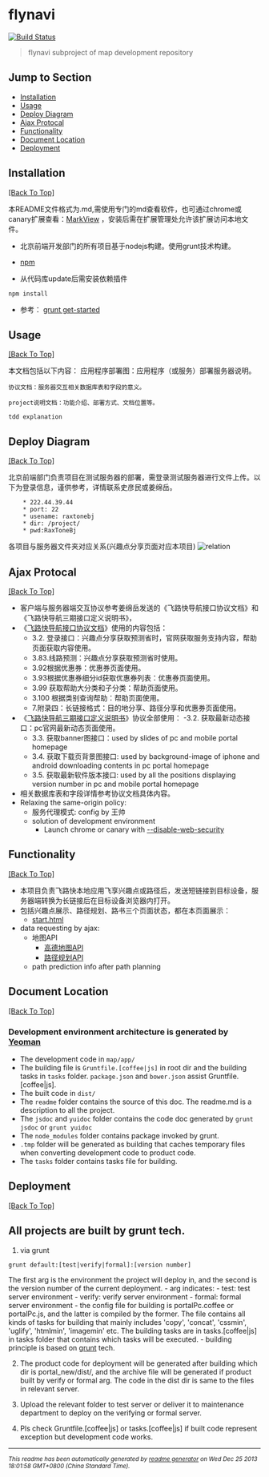 # flynavi 
[![Build Status](https://secure.travis-ci.org/aponxi/flynavi.png?branch=master)](http://travis-ci.org/aponxi/flynavi)

> flynavi subproject of map development repository

## Jump to Section

* [Installation](#installation)
* [Usage](#usage)
* [Deploy Diagram](#deploy-diagram)
* [Ajax Protocal](#ajax-protocal)
* [Functionality](#functionality)
* [Document Location](#document-location)
* [Deployment](#deployment)

## Installation
[[Back To Top]](#jump-to-section)

本README文件格式为.md,需使用专门的md查看软件，也可通过chrome或canary扩展查看：[MarkView](https://chrome.google.com/webstore/detail/markview/iaddkimmopgchbbnmfmdcophmlnghkim) ，安装后需在扩展管理处允许该扩展访问本地文件。

- 北京前端开发部门的所有项目基于nodejs构建。使用grunt技术构建。
- [npm](http://nodejs.org/download/)

-   从代码库update后需安装依赖插件
```
npm install
```

- 参考：
[grunt get-started](http://gruntjs.com/getting-started)


## Usage
[[Back To Top]](#jump-to-section)

本文档包括以下内容：
    应用程序部署图：应用程序（或服务）部署服务器说明。

    协议文档：服务器交互相关数据库表和字段的意义。

    project说明文档：功能介绍、部署方式、文档位置等。

    tdd explanation

## Deploy Diagram
[[Back To Top]](#jump-to-section)

北京前端部门负责项目在测试服务器的部署，需登录测试服务器进行文件上传。以下为登录信息，谨供参考，详情联系史彦民或姜绵岳。

		* 222.44.39.44
		* port: 22
		* usename: raxtonebj
		* dir: /project/
		* pwd:RaxToneBj

  各项目与服务器文件夹对应关系(兴趣点分享页面对应本项目)
   ![relation](readme/deploy-diagram.png)

## Ajax Protocal
[[Back To Top]](#jump-to-section)

 - 客户端与服务器端交互协议参考姜绵岳发送的《飞路快导航接口协议文档》和《飞路快导航三期接口定义说明书》，
 - 《[飞路快导航接口协议文档](readme/飞路快导航接口协议文档-v2.2.1.12-201312181700.doc)》使用的内容包括：
    - 3.2.	登录接口：兴趣点分享获取预测省时，官网获取服务支持内容，帮助页面获取内容使用。
    - 3.83.线路预测：兴趣点分享获取预测省时使用。
    - 3.92根据优惠券：优惠券页面使用。
    - 3.93根据优惠券细分id获取优惠券列表：优惠券页面使用。
    - 3.99 获取帮助大分类和子分类：帮助页面使用。
    - 3.100 根据类别查询帮助：帮助页面使用。
    - 7.附录四：长链接格式：目的地分享、路径分享和优惠券页面使用。
 - 《[飞路快导航三期接口定义说明书](readme/飞路快导航三期接口定义说明书_v2.0_for_web201302211727.doc)》协议全部使用：
    -3.2.	获取最新动态接口：pc官网最新动态页面使用。
    - 3.3.	获取banner图接口：used by slides of pc and mobile portal homepage
    - 3.4.	获取下载页背景图接口: used by background-image of iphone and android downloading contents in pc portal homepage
    - 3.5.	获取最新软件版本接口: used by all the positions displaying version number in pc and mobile portal homepage
 - 相关数据库表和字段详情参考协议文档具体内容。
 - Relaxing the same-origin policy:
    - 服务代理模式: config by 王帅
    -  solution of development environment
        - Launch chrome or canary with [--disable-web-security](http://blog.sina.com.cn/s/blog_9df1c3cd01011i0p.html)

## Functionality
[[Back To Top]](#jump-to-section)

 - 本项目负责飞路快本地应用飞享兴趣点或路径后，发送短链接到目标设备，服务器端转换为长链接后在目标设备浏览器内打开。
 - 包括兴趣点展示、路径规划、路书三个页面状态，都在本页面展示：
    - [start.html](app/start.html)
 - data requesting by ajax:
    - 地图API
        - [高德地图API](http://api.amap.com/javascript/reference/map)
        - [路径规划API](readme/SDK-definition)
    - path prediction info after path planning

## Document Location
[[Back To Top]](#jump-to-section)

### Development environment architecture is generated by [Yeoman](http://yeoman.io/index.html)

 - The development code in ```map/app/```
 - The building file is ```Gruntfile.[coffee|js]``` in root dir and the building tasks in ```tasks``` folder. ```package.json``` and ```bower.json``` assist Gruntfile.[coffee|js].
 - The built code in ```dist/```
 - The ```readme``` folder contains the source of this doc. The readme.md is a description to all the project.
 - The ```jsdoc```  and ```yuidoc``` folder contains the code doc generated by ```grunt jsdoc``` or ```grunt yuidoc```
 - The ```node_modules``` folder contains package invoked by grunt.
 - ```.tmp``` folder will be generated as building that caches temporary files when converting development code to product code.
 - The ```tasks``` folder contains tasks file for building.

## Deployment
[[Back To Top]](#jump-to-section)

## All projects are built by grunt tech.

 1. via grunt
 ```
 grunt default:[test|verify|formal]:[version number]
 ```
 The first arg is the environment the project will deploy in, and the second is the version number of the current deployment.
    - arg indicates:
        - test: test server environment
        - verify: verify server environment
        - formal: formal server environment
    - the config file for building is portalPc.coffee or portalPc.js, and the latter is compiled by the former. The file
    contains all kinds of tasks for building that mainly includes 'copy', 'concat', 'cssmin', 'uglify', 'htmlmin', 'imagemin' etc.
    The building tasks are in tasks.[coffee|js] in tasks folder that contains which tasks will be executed.
    - building principle is based on [grunt](http://gruntjs.com/) tech.

 2. The product code for deployment will be generated after building which dir is portal_new/dist/, and the archive file will be generated if product built by verify or formal arg. The code in the dist dir is same to the files in relevant server.

 3. Upload the relevant folder to test server or deliver it to maintenance department to deploy on the verifying or formal server.

 4. Pls check Gruntfile.[coffee|js] or tasks.[coffee|js] if built code represent exception but development code works.



--------
<small>_This readme has been automatically generated by [readme generator](https://github.com/aponxi/grunt-readme-generator) on Wed Dec 25 2013 18:01:58 GMT+0800 (China Standard Time)._</small>